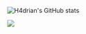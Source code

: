 ![H4drian's GitHub stats](https://github-readme-stats.vercel.app/api?username=H4drian&show_icons=true&theme=cobalt)

![](https://media.discordapp.net/attachments/1265771383514730497/1269640432732868722/screenshot_2024-08-04_08-57-26.png?ex=66b0cc4b&is=66af7acb&hm=94f8cee07a98056daa83c63a3c65f940d960f820451d8b12a87a5535ace9641f&=&format=webp&quality=lossless)
